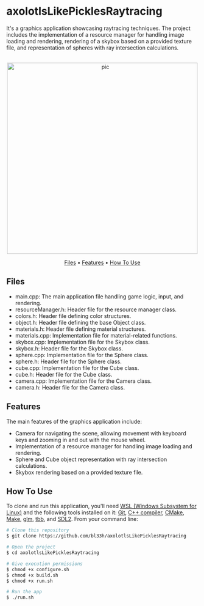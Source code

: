 # axolotlsLikePicklesRaytracing
It's a graphics application showcasing raytracing techniques. The project includes the implementation of a resource manager for handling image loading and rendering, rendering of a skybox based on a provided texture file, and representation of spheres with ray intersection calculations.

<p align="center">
  <br>
  <img src="https://media2.giphy.com/media/v1.Y2lkPTc5MGI3NjExYW5zNnd0eHZpb3l2N2hzeDAwbHF2eWo5YWFnZHgweW5qbXBqNGFqOSZlcD12MV9pbnRlcm5hbF9naWZfYnlfaWQmY3Q9Zw/wmWUe3Xy78WLBF5l31/giphy.gif" alt="pic" width="500">
  <br>
</p>

<p align="center">
  <a href="#Files">Files</a> •
  <a href="#Features">Features</a> •
  <a href="#how-to-use">How To Use</a>
</p>

## Files
- main.cpp: The main application file handling game logic, input, and rendering.
- resourceManager.h: Header file for the resource manager class.
- colors.h: Header file defining color structures.
- object.h: Header file defining the base Object class.
- materials.h: Header file defining material structures.
- materials.cpp: Implementation file for material-related functions.
- skybox.cpp: Implementation file for the Skybox class.
- skybox.h: Header file for the Skybox class.
- sphere.cpp: Implementation file for the Sphere class.
- sphere.h: Header file for the Sphere class.
- cube.cpp: Implementation file for the Cube class.
- cube.h: Header file for the Cube class.
- camera.cpp: Implementation file for the Camera class.
- camera.h: Header file for the Camera class.

## Features
The main features of the graphics application include:
- Camera for navigating the scene, allowing movement with keyboard keys and zooming in and out with the mouse wheel.
- Implementation of a resource manager for handling image loading and rendering.
- Sphere and Cube object representation with ray intersection calculations.
- Skybox rendering based on a provided texture file.
  
## How To Use

To clone and run this application, you'll need [WSL (Windows Subsystem for Linux)](https://learn.microsoft.com/en-us/windows/wsl/install) and the following tools installed on it: [Git](https://git-scm.com), [C++ compiler](https://www.fdi.ucm.es/profesor/luis/fp/devtools/mingw.html), [CMake](https://cmake.org/download/), [Make](https://linuxhint.com/install-make-ubuntu/), [glm](https://sourceforge.net/projects/glm.mirror/), [tbb](https://www.intel.com/content/www/us/en/developer/tools/oneapi/onetbb.html), and [SDL2](https://www.oreilly.com/library/view/rust-programming-by/9781788390637/386c15eb-41b2-41b4-bd65-154a750a58d8.xhtml). From your command line:

```bash
# Clone this repository
$ git clone https://github.com/bl33h/axolotlsLikePicklesRaytracing

# Open the project
$ cd axolotlsLikePicklesRaytracing

# Give execution permissions
$ chmod +x configure.sh
$ chmod +x build.sh
$ chmod +x run.sh

# Run the app
$ ./run.sh

